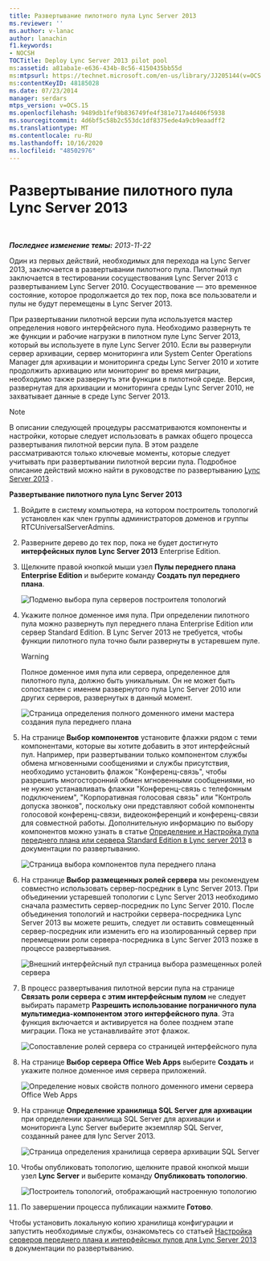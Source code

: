 ```yaml
---
title: Развертывание пилотного пула Lync Server 2013
ms.reviewer: ''
ms.author: v-lanac
author: lanachin
f1.keywords:
- NOCSH
TOCTitle: Deploy Lync Server 2013 pilot pool
ms:assetid: a81aba1e-e636-434b-8c56-4150435bb55d
ms:mtpsurl: https://technet.microsoft.com/en-us/library/JJ205144(v=OCS.15)
ms:contentKeyID: 48185028
ms.date: 07/23/2014
manager: serdars
mtps_version: v=OCS.15
ms.openlocfilehash: 9489db1fef9b836749fe4f381e717a4d406f5938
ms.sourcegitcommit: 4d6bf5c58b2c553dc1df8375ede4a9cb9eaadff2
ms.translationtype: MT
ms.contentlocale: ru-RU
ms.lasthandoff: 10/16/2020
ms.locfileid: "48502976"
---
```

# <a name="deploy-lync-server-2013-pilot-pool"></a>Развертывание пилотного пула Lync Server 2013

<div data-xmlns="http://www.w3.org/1999/xhtml">

<div class="topic" data-xmlns="http://www.w3.org/1999/xhtml" data-msxsl="urn:schemas-microsoft-com:xslt" data-cs="https://msdn.microsoft.com/">

<div data-asp="https://msdn2.microsoft.com/asp">



</div>

<div id="mainSection">

<div id="mainBody">

<span> </span>

_**Последнее изменение темы:** 2013-11-22_

Один из первых действий, необходимых для перехода на Lync Server 2013, заключается в развертывании пилотного пула. Пилотный пул заключается в тестировании сосуществования Lync Server 2013 с развертыванием Lync Server 2010. Сосуществование — это временное состояние, которое продолжается до тех пор, пока все пользователи и пулы не будут перемещены в Lync Server 2013.

При развертывании пилотной версии пула используется мастер определения нового интерфейсного пула. Необходимо развернуть те же функции и рабочие нагрузки в пилотном пуле Lync Server 2013, который вы используете в пуле Lync Server 2010. Если вы развернули сервер архивации, сервер мониторинга или System Center Operations Manager для архивации и мониторинга среды Lync Server 2010 и хотите продолжить архивацию или мониторинг во время миграции, необходимо также развернуть эти функции в пилотной среде. Версия, развернутая для архивации и мониторинга среды Lync Server 2010, не захватывает данные в среде Lync Server 2013.

<div>


> [!NOTE]  
> В описании следующей процедуры рассматриваются компоненты и настройки, которые следует использовать в рамках общего процесса развертывания пилотной версии пула. В этом разделе рассматриваются только ключевые моменты, которые следует учитывать при развертывании пилотной версии пула. Подробное описание действий можно найти в руководстве по развертыванию <A href="lync-server-2013-deploying-lync-server.md">Lync Server 2013</A> .



</div>

**Развертывание пилотного пула Lync Server 2013**

1.  Войдите в систему компьютера, на котором построитель топологий установлен как член группы администраторов доменов и группы RTCUniversalServerAdmins.

2.  Разверните дерево до тех пор, пока не будет достигнуто **интерфейсных пулов** **Lync Server 2013** Enterprise Edition.

3.  Щелкните правой кнопкой мыши узел **Пулы переднего плана Enterprise Edition** и выберите команду **Создать пул переднего плана**.
    
    ![Подменю выбора пула серверов построителя топологий](images/JJ205144.c2feed27-3418-42a6-a254-76e83607db9c(OCS.15).jpg "Подменю выбора пула серверов построителя топологий")

4.  Укажите полное доменное имя пула. При определении пилотного пула можно развернуть пул переднего плана Enterprise Edition или сервер Standard Edition. В Lync Server 2013 не требуется, чтобы функции пилотного пула точно были развернуты в устаревшем пуле.
    
    <div>
    

    > [!WARNING]  
    > Полное доменное имя пула или сервера, определенное для пилотного пула, должно быть уникальным. Он не может быть сопоставлен с именем развернутого пула Lync Server 2010 или других серверов, развернутых в данный момент.

    
    </div>
    
    ![Страница определения полного доменного имени мастера создания пула переднего плана](images/JJ205144.c5fd138c-e75a-413a-827f-b1461c996d40(OCS.15).jpg "Страница определения полного доменного имени мастера создания пула переднего плана")

5.  На странице **Выбор компонентов** установите флажки рядом с теми компонентами, которые вы хотите добавить в этот интерфейсный пул. Например, при развертывании только компонентом службы обмена мгновенными сообщениями и службы присутствия, необходимо установить флажок "Конференц-связь", чтобы разрешить многосторонний обмен мгновенными сообщениями, но не нужно устанавливать флажки "Конференц-связь с телефонным подключением", "Корпоративная голосовая связь" или "Контроль допуска звонков", поскольку они представляют собой компоненты голосовой конференц-связи, видеоконференций и конференц-связи для совместной работы. Дополнительную информацию по выбору компонентов можно узнать в статье [Определение и Настройка пула переднего плана или сервера Standard Edition в Lync server 2013](lync-server-2013-define-and-configure-a-front-end-pool-or-standard-edition-server.md) в документации по развертыванию.
    
    ![Страница выбора компонентов пула переднего плана](images/JJ204718.5c3f3ff9-6e17-4d66-9b13-3bd55b38246b(OCS.15).jpg "Страница выбора компонентов пула переднего плана")

6.  На странице **Выбор размещенных ролей сервера** мы рекомендуем совместно использовать сервер-посредник в Lync Server 2013. При объединении устаревшей топологии с Lync Server 2013 необходимо сначала разместить сервер-посредник по Lync Server 2010. После объединения топологий и настройки сервера-посредника Lync Server 2013 вы можете решить, следует ли оставить совмещенный сервер-посредник или изменить его на изолированный сервер при перемещении роли сервера-посредника в Lync Server 2013 позже в процессе развертывания.
    
    ![Внешний интерфейсный пул страница выбора размещенных ролей сервера](images/JJ204718.e00b7eba-010b-44ed-b0a6-6ab3e534fb8c(OCS.15).jpg "Внешний интерфейсный пул страница выбора размещенных ролей сервера")

7.  В процесс развертывания пилотной версии пула на странице **Связать роли сервера с этим интерфейсным пулом** не следует выбирать параметр **Разрешить использование пограничного пула мультимедиа-компонентом этого интерфейсного пула**. Эта функция включается и активируется на более позднем этапе миграции. Пока не устанавливайте этот флажок.
    
    ![Сопоставление ролей сервера со страницей интерфейсного пула](images/JJ204718.2d95a798-ad76-4dad-9392-ce41f4d938d1(OCS.15).jpg "Сопоставление ролей сервера со страницей интерфейсного пула")

8.  На странице **Выбор сервера Office Web Apps** выберите **Создать** и укажите полное доменное имя сервера приложений.
    
    ![Определение новых свойств полного доменного имени сервера Office Web Apps](images/JJ204718.25c6b455-f1b8-4326-a569-6e338153d398(OCS.15).jpg "Определение новых свойств полного доменного имени сервера Office Web Apps")

9.  На странице **Определение хранилища SQL Server для архивации** при определении хранилища SQL Server для архивации и мониторинга Lync Server выберите экземпляр SQL Server, созданный ранее для lync Server 2013.
    
    ![Страница определения хранилища сервера архивации SQL Server](images/JJ204718.0f76f1dc-d0d7-42a0-aea3-400b8e1f35cd(OCS.15).jpg "Страница определения хранилища сервера архивации SQL Server")

10. Чтобы опубликовать топологию, щелкните правой кнопкой мыши узел **Lync Server** и выберите команду **Опубликовать топологию**.
    
    ![Построитель топологий, отображающий настроенную топологию](images/JJ205144.c3eafa20-159e-4355-a23d-9f72aeb26037(OCS.15).jpg "Построитель топологий, отображающий настроенную топологию")

11. По завершении процесса публикации нажмите **Готово**.

Чтобы установить локальную копию хранилища конфигурации и запустить необходимые службы, ознакомьтесь со статьей [Настройка серверов переднего плана и интерфейсных пулов для Lync Server 2013](lync-server-2013-setting-up-front-end-servers-and-front-end-pools.md) в документации по развертыванию.


</div>

<span> </span>

</div>

</div>

</div>

